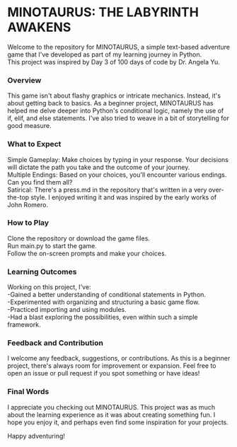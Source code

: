# MINOTAURUS: THE LABYRINTH AWAKENS
Welcome to the repository for MINOTAURUS, a simple text-based adventure game that I've developed as part of my learning journey in Python.  
This project was inspired by Day 3 of 100 days of code by Dr. Angela Yu.

### Overview
This game isn't about flashy graphics or intricate mechanics. Instead, it's about getting back to basics. As a beginner project, MINOTAURUS has helped me delve deeper into Python's conditional logic, namely the use of if, elif, and else statements. I've also tried to weave in a bit of storytelling for good measure.

### What to Expect
Simple Gameplay: Make choices by typing in your response. Your decisions will dictate the path you take and the outcome of your journey.  
Multiple Endings: Based on your choices, you'll encounter various endings. Can you find them all?  
Satirical: There's a press.md in the repository that's written in a very over-the-top style. I enjoyed writing it and was inspired by the early works of John Romero.

### How to Play
Clone the repository or download the game files.  
Run main.py to start the game.  
Follow the on-screen prompts and make your choices.  

### Learning Outcomes
Working on this project, I've:  
-Gained a better understanding of conditional statements in Python.  
-Experimented with organizing and structuring a basic game flow.  
-Practiced importing and using modules.  
-Had a blast exploring the possibilities, even within such a simple framework.  

### Feedback and Contribution
I welcome any feedback, suggestions, or contributions. As this is a beginner project, there's always room for improvement or expansion. Feel free to open an issue or pull request if you spot something or have ideas!

### Final Words
I appreciate you checking out MINOTAURUS. This project was as much about the learning experience as it was about creating something fun. I hope you enjoy it, and perhaps even find some inspiration for your projects.

Happy adventuring!
